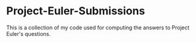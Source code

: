 # Project-Euler-Submissions
This is a collection of my code used for computing the answers to Project Euler's questions.
